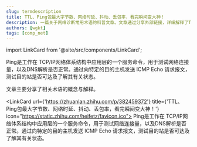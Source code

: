```yaml
---
slug: termdescription
title: TTL、Ping包最大字节数、网络时延、抖动、丢包率，看完瞬间变大神！
description: 一篇关于网络诊断常用术语的科普文章。文章通过分享外部链接，详细解释了TTL、Ping包最大字节数、网络时延、抖动和丢包率等核心概念，帮助读者更好地理解和评估网络质量。
authors: [wgkt]
tags: [comp_net]
---
```


import LinkCard from '@site/src/components/LinkCard';

Ping是工作在 TCP/IP网络体系结构中应用层的一个服务命令，用于测试网络连接量，以及DNS解析是否正常。通过向特定的目的主机发送 ICMP Echo 请求报文，测试目的站是否可达及了解其有关状态。

文章主要分享了相关术语的概念与解释。

<!--truncate-->
<LinkCard url={'https://zhuanlan.zhihu.com/p/382459372'} title={'TTL、Ping包最大字节数、网络时延、抖动、丢包率，看完瞬间变大神！'} icon="https://static.zhihu.com/heifetz/favicon.ico">
Ping是工作在 TCP/IP网络体系结构中应用层的一个服务命令，用于测试网络连接量，以及DNS解析是否正常。通过向特定的目的主机发送 ICMP Echo 请求报文，测试目的站是否可达及了解其有关状态。
</LinkCard>